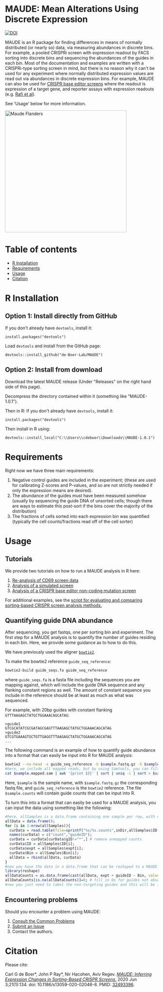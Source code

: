 # MAUDE: Mean Alterations Using Discrete Expression

[![DOI](https://zenodo.org/badge/135627989.svg)](https://zenodo.org/badge/latestdoi/135627989)

MAUDE is an R package for finding differences in means of normally distributed (or nearly so) data, via measuring abundances in discrete bins. For example, a pooled CRISPRi screen with expression readout by FACS sorting into discrete bins and sequencing the abundances of the guides in each bin.  Most of the documentation and examples are written with a CRISPRi-type sorting screen in mind, but there is no reason why it can't be used for any experiment where normally distributed expression values are read out via abundances in discrete expression bins. For example, MAUDE can also be used for [CRISPR base editor screens](https://de-boer-lab.github.io/MAUDE/doc/BACH2_base_editor_screen.html) where the readout is expression of a target gene, and reporter assays with expression readouts (e.g. [Rafi et al](https://www.biorxiv.org/content/10.1101/2023.04.26.538471v2)). 

See 'Usage' below for more information.


<img src="images/logo2.png" alt="Maude Flanders" width="400"/>

# Table of contents
<!--ts-->
   * [R Installation](#r-installation)
   * [Requirements](#requirements)
   * [Usage](#usage)
   * [Citation](#citation)
<!--te-->

# R Installation

## Option 1: Install directly from GitHub

If you don't already have `devtools`, install it:
```
install.packages("devtools")
```

Load `devtools` and install from the GitHub page:

```
devtools::install_github("de-Boer-Lab/MAUDE")
```

## Option 2: Install from download

Download the latest MAUDE release (Under "Releases" on the right hand side of this page).

Decompress the directory contained within it (something like "MAUDE-1.0.1").

Then in R:
If you don't already have `devtools`, install it:
```
install.packages("devtools")
```

Then install in R using:

```
devtools::install_local("C:\\Users\\cdeboer\\Downloads\\MAUDE-1.0.1")
```

# Requirements
Right now we have three main requirements: 
1. Negative control guides are included in the experiment; (these are used for calibrating Z-scores and P-values, and so are not strictly needed if only the expression means are desired).
2. The abundance of the guides must have been measured somehow (usually by sequencing the guide DNA of unsorted cells; though there are ways to estimate this post-sort if the bins cover the majority of the distribution)
3. The fractions of cells sorted into each expression bin was quantified (typically the cell counts/fractions read off of the cell sorter)


# Usage

## Tutorials
We provide two tutorials on how to run a MAUDE analysis in R here:
1. [Re-analysis of CD69 screen data](https://de-boer-lab.github.io/MAUDE/doc/CD69_tutorial.html)
2. [Analysis of a simulated screen](https://de-boer-lab.github.io/MAUDE/doc/simulated_data_tutorial.html)
3. [Analysis of a CRISPR base editor non-coding mutation screen](https://de-boer-lab.github.io/MAUDE/doc/BACH2_base_editor_screen.html)

For additional examples, see the [script for evaluating and comparing sorting-based CRISPR screen analysis methods.](https://de-boer-lab.github.io/MAUDE/Evaluation/method_evaluation.html)

## Quantifying guide DNA abundance
After sequencing, you get fastqs, one per sorting bin and experiment.  The first step for a MAUDE analysis is to quantify the number of guides residing in each bin.  Here, we provide some guidance as to how to do this.

We have previously used the aligner [`bowtie2`](http://bowtie-bio.sourceforge.net/bowtie2/index.shtml).

To make the bowtie2 reference `guide_seq_reference`:
```bash
bowtie2-build guide_seqs.fa guide_seq_reference

```
where `guide_seqs.fa` is a fasta file including the sequences you are mapping against, which will include the guide DNA sequence and any flanking constant regions as well. The amount of constant sequence you include in the reference should be at least as much as what was sequenced.

For example, with 20bp guides with constant flanking `GTTTAAGAGCTATGCTGGAAACAGCATAG`:
```
>guide1
GTCGCATATCGCGATAGCGAGTTTAAGAGCTATGCTGGAAACAGCATAG
>guide2
GTCGTGAAAGTGCTGTTGAGGTTTAAGAGCTATGCTGGAAACAGCATAG
...
```

The following command is an example of how to quantify guide abundance into a format that can easily be input into R for MAUDE analysis:
```bash
bowtie2 --no-head -x guide_seq_reference -U $sample.fastq.gz -S $sample.mapped.sam
#here, we include all mapped reads, but by using Samtools, you can filter out reads that map to the wrong strand, have indels, etc.
cat $sample.mapped.sam | awk '{print $3}' | sort | uniq -c | sort > $sample.counts
```
Here, `$sample` is the sample name, with `$sample.fastq.gz` the corresponding fastq file, and `guide_seq_reference` is the `bowtie2` reference.  The file `$sample.counts` will contain guide counts that can be input into R. 

To turn this into a format that can easily be used for a MAUDE analysis, you can input the data using something like the following:
```R
#here, allSamples is a data.frame containing one sample per row, with columns including ID, expt, and Bin.  There should be one file for every row in allSamples
allData = data.frame();
for (i in 1:nrow(allSamples)){
  curData = read.table(file=sprintf("%s/%s.counts",inDir,allSamples$ID[i]), quote="", header = F, row.names = NULL, stringsAsFactors = F)
  names(curData) = c("count","guideID");
  curData = curData[curData$gID!="*",] # remove unmapped counts
  curData$ID = allSamples$ID[i];
  curData$expt = allSamples$expt[i];
  curData$Bin = allSamples$Bin[i];
  allData = rbind(allData, curData)
}
#now you have the data in a data.frame that can be reshaped to a MAUDE-compatible format:
library(reshape)
allDataCounts = as.data.frame(cast(allData, expt + guideID ~ Bin, value="count"));
allDataCounts[is.na(allDataCounts)]=0; # fill in 0s for guides not observed at all
#now you just need to label the non-targeting guides and this will be in the correct format
```

## Encountering problems
Should you encounter a problem using MAUDE:
1. [Consult the Common Problems](CommonProblems.md)
2. [Submit an Issue](https://github.com/Carldeboer/MAUDE/issues)
3. Contact the authors.


# Citation
Please cite:

Carl G de Boer*, John P Ray*, Nir Hacohen, Aviv Regev. [_MAUDE: Inferring Expression Changes in Sorting-Based CRISPR Screens_.](https://genomebiology.biomedcentral.com/articles/10.1186/s13059-020-02046-8) 2020 Jun 3;21(1):134. doi: 10.1186/s13059-020-02046-8. PMID: [32493396](https://pubmed.ncbi.nlm.nih.gov/32493396/).

